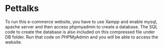 # Pettalks
To run this e-commerce website, you have to use Xampp and enable mysql, apache server and then access phpmyadmin to create a database. The SQL code to create the database is also included on this compressed file under DB folder. Run that code on PHPMyAdmin and you will be able to access the website. 
